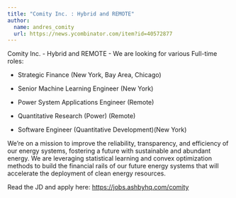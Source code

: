 ```yaml
---
title: "Comity Inc. : Hybrid and REMOTE"
author:
  name: andres_comity
  url: https://news.ycombinator.com/item?id=40572877
---
```

Comity Inc. - Hybrid and REMOTE - We are looking for various Full-time roles:

- Strategic Finance (New York, Bay Area, Chicago)

- Senior Machine Learning Engineer (New York)

- Power System Applications Engineer (Remote)

- Quantitative Research (Power) (Remote)

- Software Engineer (Quantitative Development)(New York)

We’re on a mission to improve the reliability, transparency, and efficiency of our energy systems, fostering a future with sustainable and abundant energy. We are leveraging statistical learning and convex optimization methods to build the financial rails of our future energy systems that will accelerate the deployment of clean energy resources.

Read the JD and apply here: <a href="https:&#x2F;&#x2F;jobs.ashbyhq.com&#x2F;comity">https:&#x2F;&#x2F;jobs.ashbyhq.com&#x2F;comity</a>
